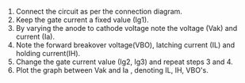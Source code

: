 <ol>
  <li>Connect the circuit as per the connection diagram.</li>
 <li>Keep the gate current a fixed value (Ig1).</li>
<li> By varying the anode to cathode voltage note the voltage (Vak) and current (Ia).</li>
<li> Note the forward breakover voltage(VBO), latching current (IL) and holding current(IH).</li>
<li> Change the gate current value (Ig2, Ig3) and repeat steps 3 and 4.</li>
<li> Plot the graph between Vak and Ia , denoting IL, IH, VBO's.</li>
